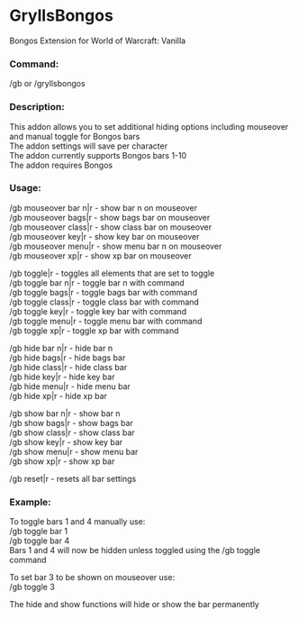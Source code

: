 # GryllsBongos
Bongos Extension for World of Warcraft: Vanilla 

### Command:<br>
/gb or /gryllsbongos

### Description:<br>
This addon allows you to set additional hiding options including mouseover and manual toggle for Bongos bars<br>
The addon settings will save per character<br>
The addon currently supports Bongos bars 1-10<br>
The addon requires Bongos<br>

### Usage:<br>
/gb mouseover bar n|r - show bar n on mouseover<br>
/gb mouseover bags|r - show bags bar on mouseover<br>
/gb mouseover class|r - show class bar on mouseover<br>
/gb mouseover key|r - show key bar on mouseover<br>
/gb mouseover menu|r - show menu bar n on mouseover<br>
/gb mouseover xp|r - show xp bar on mouseover<br>

/gb toggle|r - toggles all elements that are set to toggle<br>
/gb toggle bar n|r - toggle bar n with command<br>
/gb toggle bags|r - toggle bags bar with command<br>
/gb toggle class|r - toggle class bar with command<br>
/gb toggle key|r - toggle key bar with command<br>
/gb toggle menu|r - toggle menu bar with command<br>
/gb toggle xp|r - toggle xp bar with command<br>

/gb hide bar n|r - hide bar n<br>
/gb hide bags|r - hide bags bar<br>
/gb hide class|r - hide class bar<br>
/gb hide key|r - hide key bar<br>
/gb hide menu|r - hide menu bar<br>
/gb hide xp|r - hide xp bar<br>

/gb show bar n|r - show bar n<br>
/gb show bags|r - show bags bar<br>
/gb show class|r - show class bar<br>
/gb show key|r - show key bar<br>
/gb show menu|r - show menu bar<br>
/gb show xp|r - show xp bar<br>

/gb reset|r - resets all bar settings<br>

### Example:<br>
To toggle bars 1 and 4 manually use:<br>
/gb toggle bar 1<br>
/gb toggle bar 4<br>
Bars 1 and 4 will now be hidden unless toggled using the /gb toggle command

To set bar 3 to be shown on mouseover use:<br>
/gb toggle 3

The hide and show functions will hide or show the bar permanently
